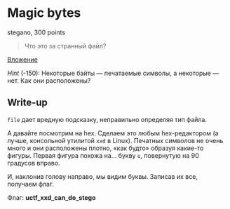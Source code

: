 # Magic bytes
stegano, 300 points

> Что это за странный файл?

[Вложение](file)

*Hint* (-150): Некоторые байты — печатаемые символы, а некоторые — нет. Как они расположены?	

## Write-up
`file` дает вредную подсказку, неправильно определяя тип файла.

А давайте посмотрим на hex. Сделаем это любым hex-редактором (а лучше,
консольной утилитой `xxd` в Linux). Печатных символов не очень много и
они расположены плотно, «как будто» образуя какие-то фигуры. Первая фигура
похожа на... букву `u`, повернутую на 90 градусов вправо.

И, наклонив голову направо, мы видим буквы. Записав их все, получаем флаг.

Флаг: **uctf_xxd_can_do_stego**
